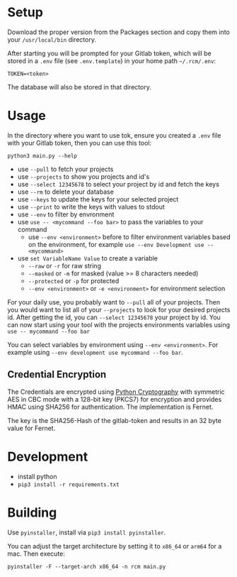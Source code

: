 # Setup
Download the proper version from the Packages section and copy them into your `/usr/local/bin` directory.

After starting you will be prompted for your Gitlab token, which will be stored in a `.env` file (see `.env.template`) in your home path `~/.rcm/.env`:
```
TOKEN=<token>
```

The database will also be stored in that directory.
# Usage
In the directory where you want to use tok, ensure you created a `.env` file with your Gitlab token, then you can use this tool:

`python3 main.py --help`

- use `--pull` to fetch your projects
- use `--projects` to show you projects and id's
- use `--select 12345678` to select your project by id and fetch the keys
- use `--rm` to delete your database
- use `--keys` to update the keys for your selected project
- use `--print` to write the keys with values to stdout
- use `--env` to filter by envronment
- use `use -- <mycommand --foo bar>` to pass the variables to your command
    - use `--env <environment>` before to filter environment variables based on the environment, for example `use --env Development use -- <mycommand>`
- use `set VariableName Value` to create a variable
    - `--raw` or `-r` for raw string
    - `--masked` or `-m` for masked (value >= 8 characters needed)
    - `--protected` or `-p` for protected
    - `--env <environment>` or `-e <environment>` for environment selection

For your daily use, you probably want to `--pull` all of your projects. 
Then you would want to list all of your `--projects` to look for your desired 
projects id. After getting the id, you can `--select 12345678` your project by id.
You can now start using your tool with the projects environments variables using 
`use -- mycommand --foo bar`

You can select variables by environment using `--env <environment>`. For example using `--env development use mycommand --foo bar`. 

## Credential Encryption
The Credentials are encrypted using [Python Cryptography](https://cryptography.io/en/latest/)
with symmetric AES in CBC mode with a 128-bit key (PKCS7) for encryption and provides 
HMAC using SHA256 for authentication. The implementation is Fernet.

The key is the SHA256-Hash of the gitlab-token and results in an 32 byte value for Fernet.

# Development
- install python
- `pip3 install -r requirements.txt`

# Building
Use `pyinstaller`, install via `pip3 install pyinstaller`.

You can adjust the target architecture by setting it to `x86_64` or `arm64` for a mac.
Then execute:

`pyinstaller -F --target-arch x86_64 -n rcm main.py`
